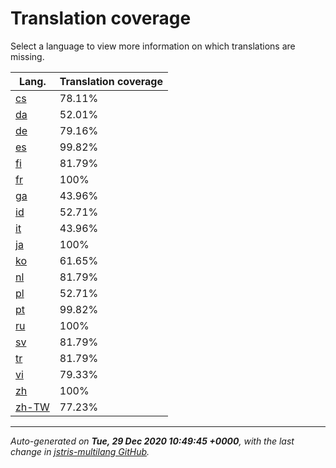 <link rel="stylesheet" href="style.css">

# Translation coverage

Select a language to view more information on which translations are missing.

<table>
<thead>
    <tr>
        <th>Lang.</th>
        <th colspan="2">Translation coverage</th>
    </tr>
</thead>
<tbody>
    <tr><td><a href="cs.html">cs</a></td><td>78.11%</td><td>
        <div class="pb">
            <span class="pb-fill" style="width: 78.11%;"></span>
        </div>
    </td></tr>
    <tr><td><a href="da.html">da</a></td><td>52.01%</td><td>
        <div class="pb">
            <span class="pb-fill" style="width: 52.01%;"></span>
        </div>
    </td></tr>
    <tr><td><a href="de.html">de</a></td><td>79.16%</td><td>
        <div class="pb">
            <span class="pb-fill" style="width: 79.16%;"></span>
        </div>
    </td></tr>
    <tr><td><a href="es.html">es</a></td><td>99.82%</td><td>
        <div class="pb">
            <span class="pb-fill" style="width: 99.82%;"></span>
        </div>
    </td></tr>
    <tr><td><a href="fi.html">fi</a></td><td>81.79%</td><td>
        <div class="pb">
            <span class="pb-fill" style="width: 81.79%;"></span>
        </div>
    </td></tr>
    <tr><td><a href="fr.html">fr</a></td><td>100%</td><td>
        <div class="pb">
            <span class="pb-fill" style="width: 100%;"></span>
        </div>
    </td></tr>
    <tr><td><a href="ga.html">ga</a></td><td>43.96%</td><td>
        <div class="pb">
            <span class="pb-fill" style="width: 43.96%;"></span>
        </div>
    </td></tr>
    <tr><td><a href="id.html">id</a></td><td>52.71%</td><td>
        <div class="pb">
            <span class="pb-fill" style="width: 52.71%;"></span>
        </div>
    </td></tr>
    <tr><td><a href="it.html">it</a></td><td>43.96%</td><td>
        <div class="pb">
            <span class="pb-fill" style="width: 43.96%;"></span>
        </div>
    </td></tr>
    <tr><td><a href="ja.html">ja</a></td><td>100%</td><td>
        <div class="pb">
            <span class="pb-fill" style="width: 100%;"></span>
        </div>
    </td></tr>
    <tr><td><a href="ko.html">ko</a></td><td>61.65%</td><td>
        <div class="pb">
            <span class="pb-fill" style="width: 61.65%;"></span>
        </div>
    </td></tr>
    <tr><td><a href="nl.html">nl</a></td><td>81.79%</td><td>
        <div class="pb">
            <span class="pb-fill" style="width: 81.79%;"></span>
        </div>
    </td></tr>
    <tr><td><a href="pl.html">pl</a></td><td>52.71%</td><td>
        <div class="pb">
            <span class="pb-fill" style="width: 52.71%;"></span>
        </div>
    </td></tr>
    <tr><td><a href="pt.html">pt</a></td><td>99.82%</td><td>
        <div class="pb">
            <span class="pb-fill" style="width: 99.82%;"></span>
        </div>
    </td></tr>
    <tr><td><a href="ru.html">ru</a></td><td>100%</td><td>
        <div class="pb">
            <span class="pb-fill" style="width: 100%;"></span>
        </div>
    </td></tr>
    <tr><td><a href="sv.html">sv</a></td><td>81.79%</td><td>
        <div class="pb">
            <span class="pb-fill" style="width: 81.79%;"></span>
        </div>
    </td></tr>
    <tr><td><a href="tr.html">tr</a></td><td>81.79%</td><td>
        <div class="pb">
            <span class="pb-fill" style="width: 81.79%;"></span>
        </div>
    </td></tr>
    <tr><td><a href="vi.html">vi</a></td><td>79.33%</td><td>
        <div class="pb">
            <span class="pb-fill" style="width: 79.33%;"></span>
        </div>
    </td></tr>
    <tr><td><a href="zh.html">zh</a></td><td>100%</td><td>
        <div class="pb">
            <span class="pb-fill" style="width: 100%;"></span>
        </div>
    </td></tr>
    <tr><td><a href="zh-TW.html">zh-TW</a></td><td>77.23%</td><td>
        <div class="pb">
            <span class="pb-fill" style="width: 77.23%;"></span>
        </div>
    </td></tr>
</tbody></table>

-------------------

*Auto-generated on **Tue, 29 Dec 2020 10:49:45 +0000**, with the last change in [jstris-multilang GitHub](https://github.com/jezevec10/jstris-multilang/).*
